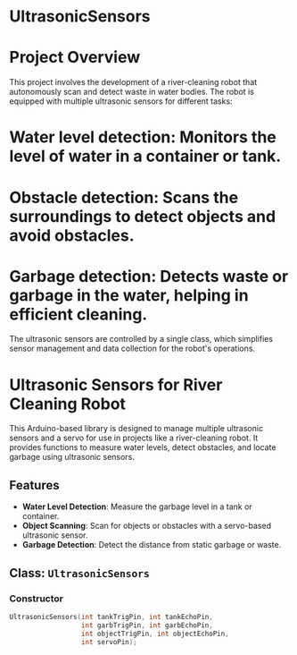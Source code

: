 # UltrasonicSensors

# Project Overview
This project involves the development of a river-cleaning robot that autonomously scan and detect waste in water bodies. The robot is equipped with multiple ultrasonic sensors for different tasks:

# Water level detection: Monitors the level of water in a container or tank.
# Obstacle detection: Scans the surroundings to detect objects and avoid obstacles.
# Garbage detection: Detects waste or garbage in the water, helping in efficient cleaning.
The ultrasonic sensors are controlled by a single class, which simplifies sensor management and data collection for the robot's operations.
# Ultrasonic Sensors for River Cleaning Robot

This Arduino-based library is designed to manage multiple ultrasonic sensors and a servo for use in projects like a river-cleaning robot. It provides functions to measure water levels, detect obstacles, and locate garbage using ultrasonic sensors.

## Features
- **Water Level Detection**: Measure the garbage level in a tank or container.
- **Object Scanning**: Scan for objects or obstacles with a servo-based ultrasonic sensor.
- **Garbage Detection**: Detect the distance from static garbage or waste.

## Class: `UltrasonicSensors`

### Constructor
```cpp
UltrasonicSensors(int tankTrigPin, int tankEchoPin,
                  int garbTrigPin, int garbEchoPin,
                  int objectTrigPin, int objectEchoPin,
                  int servoPin);
